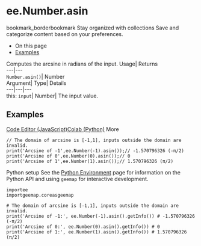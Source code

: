  
#  ee.Number.asin 
bookmark_borderbookmark Stay organized with collections  Save and categorize content based on your preferences. 
  * On this page
  * [Examples](https://developers.google.com/earth-engine/apidocs/ee-number-asin#examples)


Computes the arcsine in radians of the input. 
Usage| Returns  
---|---  
`Number.asin()`| Number  
Argument| Type| Details  
---|---|---  
this: `input`| Number| The input value.  
## Examples
[Code Editor (JavaScript)](https://developers.google.com/earth-engine/apidocs/ee-number-asin#code-editor-javascript-sample)[Colab (Python)](https://developers.google.com/earth-engine/apidocs/ee-number-asin#colab-python-sample) More
```
// The domain of arcsine is [-1,1], inputs outside the domain are invalid.
print('Arcsine of -1',ee.Number(-1).asin());// -1.570796326 (-π/2)
print('Arcsine of 0',ee.Number(0).asin());// 0
print('Arcsine of 1',ee.Number(1).asin());// 1.570796326 (π/2)
```
Python setup
See the [ Python Environment](https://developers.google.com/earth-engine/guides/python_install) page for information on the Python API and using `geemap` for interactive development.
```
importee
importgeemap.coreasgeemap
```
```
# The domain of arcsine is [-1,1], inputs outside the domain are invalid.
print('Arcsine of -1:', ee.Number(-1).asin().getInfo()) # -1.570796326 (-π/2)
print('Arcsine of 0:', ee.Number(0).asin().getInfo()) # 0
print('Arcsine of 1:', ee.Number(1).asin().getInfo()) # 1.570796326 (π/2)
```


